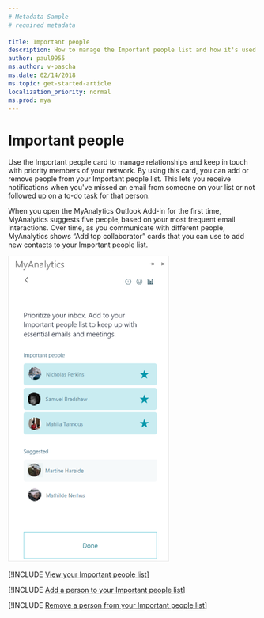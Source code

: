 ```yaml
---
# Metadata Sample
# required metadata

title: Important people
description: How to manage the Important people list and how it's used (such as alerting about missed emails).
author: paul9955
ms.author: v-pascha
ms.date: 02/14/2018
ms.topic: get-started-article
localization_priority: normal 
ms.prod: mya
---
```


# Important people 

Use the Important people card to manage relationships and keep in touch with priority members of your network. By using this card, you can add or remove people from your Important people list. This lets you receive notifications when you've missed an email from someone on your list or not followed up on a to-do task for that person.  

When you open the MyAnalytics Outlook Add-in for the first time, MyAnalytics suggests five people, based on your most frequent email interactions. Over time, as you communicate with different people, MyAnalytics shows “Add top collaborator” cards that you can use to add new contacts to your Important people list.   

<img src="../../Images/Important-people-Add-in-pane.png" alt="Add to your Important people list">

[!INCLUDE [View your Important people list](../Includes/to-view-important-people.md)]

[!INCLUDE [Add a person to your Important people list](../Includes/to-add-person-to-important-people.md)]

[!INCLUDE [Remove a person from your Important people list](../Includes/to-remove-person-from-important-people.md)]
  